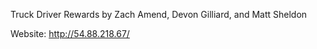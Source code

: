 Truck Driver Rewards
by Zach Amend, Devon Gilliard, and Matt Sheldon

Website: http://54.88.218.67/

